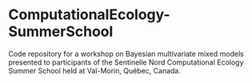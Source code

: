 # ComputationalEcology-SummerSchool
Code repository for a workshop on Bayesian multivariate mixed models presented to participants of the Sentinelle Nord Computational Ecology Summer School held at Val-Morin, Québec, Canada.
